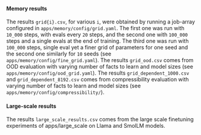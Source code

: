 #### Memory results

The results `grid{i}.csv`, for various `i`, were obtained by running a job-array configured in `apps/memory/config/grid.yaml`.
The first one was run with `10_000` steps, with evals every `20` steps, and the second one with `100_000` steps and a single evals at the end of training.
The third one was run with `100_000` steps, single eval yet a finer grid of parameters for one seed and the second one similarly for `10` seeds (see `apps/memory/config/fine_grid.yaml`).
The results `grid_ood.csv` comes from OOD evaluation with varying number of facts to learn and model sizes (see `apps/memory/config/ood_grid.yaml`).
The results `grid_dependent_1000.csv` and `grid_dependent_8192.csv` comes from compressibility evaluation with varying number of facts to learn and model sizes (see `apps/memory/config/compressibility/`).

#### Large-scale results

The results `large_scale_results.csv` comes from the large scale finetuning experiments of apps/large_scale on Llama and SmolLM models.